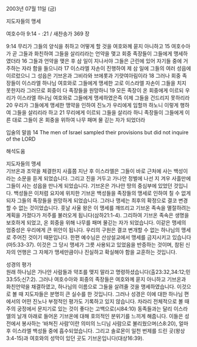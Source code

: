 2003년 07월 11일 (금)

지도자들의 맹세



여호수아 9:14 - :21 / 새찬송가 369 장


9:14 무리가 그들의 양식을 취하고 어떻게 할 것을 여호와께 묻지 아니하고 
15 여호수아가 곧 그들과 화친하여 그들을 살리리라는 언약을 맺고 회중 족장들이 그들에게 맹세하였더라 
16 그들과 언약을 맺은 후 삼 일이 지나서야 그들은 근린에 있어 자기들 중에 거주하는 자라 함을 들으니라 
17 이스라엘 자손이 진행하여 제 삼 일에 그들의 여러 성읍에 이르렀으니 그 성읍은 기브온과 그비라와 브에롯과 기럇여아림이라 18 그러나 회중 족장들이 이스라엘 하나님 여호와로 그들에게 맹세한 고로 이스라엘 자손이 그들을 치지 못한지라 그러므로 회중이 다 족장들을 원망하니 
19 모든 족장이 온 회중에게 이르되 우리가 이스라엘 하나님 여호와로 그들에게 맹세하였은즉 이제 그들을 건드리지 못하리라 
20 우리가 그들에게 맹세한 맹약을 인하여 진노가 우리에게 임할까 하노니 이렇게 행하여 그들을 살리리라 하고 
21 무리에게 이르되 그들을 살리라 하니 족장들이 그들에게 이른 대로 그들이 온 회중을 위하여 나무 패며 물 긷는 자가 되었더라 

입술의 말씀 
14 The men of Israel sampled their provisions but did not inquire of the LORD

해석도움





지도자들의 맹세  
기브온과 조약을 체결한지 사흘쯤 지난 후 이스라엘은 그들이 바로 근처에 사는 백성이라는 소문을 듣게 되었습니다. 그리고 진을 거두고 가나안 정벌에 나선 지 겨우 사흘만에 그들이 사는 성읍을 만나게 되었습니다. 기브온은 가나안 땅의 중심부에 있었던 것입니다.  백성들은 이처럼 요지에 위치한 기브온 백성들을 족장들의 맹세로 인하여 칠 수 없게 되자 그들의 족장들을 원망하게 되었습니다. 그러나 맹세는 최후의 확정으로 결코 변경할 수 없는 것이었습니다. 훗날 사울 왕은 이 맹세를 깨뜨리고 기브온 족속을 멸절하려는 계획을 가졌다가 저주를 불러오게 됩니다(삼하21:1-4). 그리하여 기브온 족속은 생명을 보호하게 되었고, 온 회중을 위해 나무를 패며 물긷는 자가 되었습니다. 이같은 맹세의 엄중성은 우리에게 큰 위안이 됩니다. 우리의 구원은 결코 변개할 수 없는 하나님의 맹세로 주어진 것이기 때문입니다. 한편 예수님은 산상설교에서 맹세를 금지시키고 있습니다(마5:33-37). 이것은 그 당시 맹세가 그릇 사용되고 있었음을 반증하는 것이며, 참된 신자의 언행은 그 자체가 맹세만큼이나 진실하고 확실해야 함을 교훈하는 것입니다. 

성경의 평가  
원래 하나님은 가나안 사람들과 약조를 맺지 말라고 명령하셨습니다(출23:32,34:12;민33:55;신7:2). 그러나 여호수아와 회중의 족장들은 여호와께 묻지 아니하고 기브온과 화친언약을 채결하였고, 하나님의 이름으로 그들을 살려줄 것을 맹세하였습니다. 이것으로 볼 때 지도자들은 분명히 큰 실수를 한 것입니다. 그러나 성경은 이에 대한 하나님 편에서의 어떤 진노나 부정적인 평가도 기록하고 있지 않습니다. 차라리 전체적으로 볼 때 주의 궁정에서 문지기로 있는 것이 좋다는 고백으로(시84:10) 동족들과는 달리 이스라엘의 날개 아래로 들어온 기브온에 대해 호의적인 분위기를 느끼게 해줍니다. 이들은 성전에서 봉사하는 ‘바쳐진 사람’이란 의미의 느디님 사람으로 불리웠으며(스8:20), 얼마 후 이스라엘 백성들 중에 흡수되었습니다. 그리고 솔로몬이 일천 번제를 드린 곳(왕상3:4-15)과 여호와의 성막이 있던 곳도 기브온입니다(대상16:39).